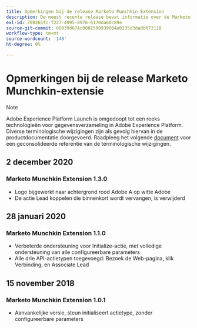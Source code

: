 ```yaml
---
title: Opmerkingen bij de release Marketo Munchkin Extension
description: De meest recente release bevat informatie over de Marketo Munchkin-tagextensie in Adobe Experience Platform.
exl-id: 709265fc-f227-4995-8976-6170da60c89e
source-git-commit: 88939d674c0002590939004e0235d3da8b072118
workflow-type: tm+mt
source-wordcount: '140'
ht-degree: 0%

---
```


# Opmerkingen bij de release Marketo Munchkin-extensie

>[!NOTE]
>
>Adobe Experience Platform Launch is omgedoopt tot een reeks technologieën voor gegevensverzameling in Adobe Experience Platform. Diverse terminologische wijzigingen zijn als gevolg hiervan in de productdocumentatie doorgevoerd. Raadpleeg het volgende [document](../../../term-updates.md) voor een geconsolideerde referentie van de terminologische wijzigingen.

## 2 december 2020

### Marketo Munchkin Extension 1.3.0

* Logo bijgewerkt naar achtergrond rood Adobe A op witte Adobe
* De actie Lead koppelen die binnenkort wordt vervangen, is verwijderd

## 28 januari 2020

### Marketo Munchkin Extension 1.1.0

* Verbeterde ondersteuning voor Initialize-actie, met volledige ondersteuning van alle configureerbare parameters
* Alle drie API-actietypen toegevoegd: Bezoek de Web-pagina, klik Verbinding, en Associate Lead

## 15 november 2018

### Marketo Munchkin Extension 1.0.1

* Aanvankelijke versie, steun initialiseert actietype, zonder configureerbare parameters
